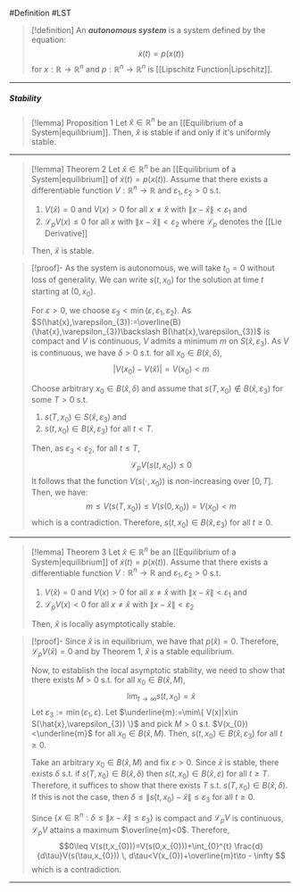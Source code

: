 #Definition #LST 

> [!definition]
> An ***autonomous system*** is a system defined by the equation: $$\dot{x}(t)=p(x(t))$$
> for $x:\mathbb{R}\to \mathbb{R}^n$ and $p:\mathbb{R}^n\to \mathbb{R}^n$ is [[Lipschitz Function|Lipschitz]].
---
##### Stability
> [!lemma] Proposition 1
> Let $\hat{x}\in \mathbb{R}^n$ be an [[Equilibrium of a System|equilibrium]]. Then, $\hat{x}$ is stable if and only if it's uniformly stable.
---
> [!lemma] Theorem 2
> Let $\hat{x}\in \mathbb{R}^n$ be an [[Equilibrium of a System|equilibrium]] of $\dot{x}(t)=p(x(t))$. Assume that there exists a differentiable function $V:\mathbb{R}^n\to \mathbb{R}$ and $\varepsilon_{1},\varepsilon_{2}>0$ s.t. 
> 1. $V(\hat{x})=0$ and $V(x)>0$ for all $x\neq\hat{x}$ with $\left\| x-\hat{x} \right\|<\varepsilon_{1}$ and 
> 2. $\mathcal{L}_{p}V(x)\leq 0$ for all $x$ with $\left\| x-\hat{x} \right\|<\varepsilon_{2}$ where $\mathcal{L}_{p}$ denotes the [[Lie Derivative]]
> 
> Then, $\hat{x}$ is stable.

> [!proof]-
> As the system is autonomous, we will take $t_{0}=0$ without loss of generality. We can write $s(t,x_{0})$ for the solution at time $t$ starting at $(0,x_{0})$.
> 
> For $\varepsilon> 0$, we choose $\varepsilon_{3}<\min(\varepsilon,\varepsilon_{1},\varepsilon_{2})$. As $S(\hat{x},\varepsilon_{3}):=\overline{B}(\hat{x},\varepsilon_{3})\backslash B(\hat{x},\varepsilon_{3})$ is compact and $V$ is continuous, $V$ admits a minimum $m$ on $S(\hat{x},\varepsilon_{3})$. As $V$ is continuous, we have $\delta>0$ s.t. for all $x_{0}\in B(\hat{x},\delta)$, $$\left| V(x_{0})-V(\hat{x}) \right| =V(x_{0})<m$$
> 
> Choose arbitrary $x_{0}\in B(\hat{x},\delta)$ and assume that $s(T,x_{0})\notin B(\hat{x},\varepsilon_{3})$ for some $T>0$ s.t. 
> 1. $s(T,x_{0})\in S(\hat{x},\varepsilon_{3})$ and
> 2. $s(t,x_{0})\in B(\hat{x},\varepsilon_{3})$ for all $t<T$.
> 
> Then, as $\varepsilon_{3}<\varepsilon_{2}$, for all $t\leq T,$$$\mathcal{L}_{p}V(s(t,x_{0}))\leq 0$$
> It follows that the function $V(s(\cdot,x_{0}))$ is non-increasing over $[0,T]$. Then, we have: $$m\leq V(s(T,x_{0}))\leq V(s(0,x_{0}))=V(x_{0})<m$$which is a contradiction. Therefore, $s(t,x_{0})\in B(\hat{x},\varepsilon_{3})$ for all $t\geq 0$.
---
> [!lemma] Theorem 3
> Let $\hat{x}\in \mathbb{R}^n$ be an [[Equilibrium of a System|equilibrium]] of $\dot{x}(t)=p(x(t))$. Assume that there exists a differentiable function $V:\mathbb{R}^n\to \mathbb{R}$ and $\varepsilon_{1},\varepsilon_{2}>0$ s.t. 
> 1. $V(\hat{x})=0$ and $V(x)>0$ for all $x\neq\hat{x}$ with $\left\| x-\hat{x} \right\|<\varepsilon_{1}$ and 
> 2. $\mathcal{L}_{p}V(x)< 0$ for all $x\neq \hat{x}$ with $\left\| x-\hat{x} \right\|<\varepsilon_{2}$
> 
> Then, $\hat{x}$ is locally asymptotically stable.

> [!proof]-
> Since $\hat{x}$ is in equilibrium, we have that $p(\hat{x})=0$. Therefore, $\mathcal{L}_{p}V(\hat{x})=0$ and by Theorem 1, $\hat{x}$ is a stable equilibrium.
> 
> Now, to establish the local asymptotic stability, we need to show that there exists $M>0$ s.t. for all $x_{0}\in B(\hat{x},M)$, $$\lim_{ t \to \infty } s(t,x_{0})=\hat{x}$$Let $\varepsilon_{3}:=\min(\varepsilon_{1},\varepsilon)$. Let $\underline{m}:=\min\{ V(x)|x\in S(\hat{x},\varepsilon_{3}) \}$ and pick $M>0$ s.t. $V(x_{0})<\underline{m}$ for all $x_{0}\in B(\hat{x},M)$. Then, $s(t,x_{0})\in B(\hat{x},\varepsilon_{3})$ for all $t\geq 0$.
> 
> Take an arbitrary $x_{0}\in B(\hat{x},M)$ and fix $\varepsilon>0$. Since $\hat{x}$ is stable, there exists $\delta$ s.t. if $s(T,x_{0})\in B(\hat{x},\delta)$ then $s(t,x_{0})\in B(\hat{x} ,\varepsilon)$ for all $t\geq T$. Therefore, it suffices to show that there exists $T$ s.t. $s(T,x_{0})\in B(\hat{x},\delta)$. If this is not the case, then $\delta\leq \left\| s(t,x_{0})-\hat{x} \right\|\leq \varepsilon_{3}$ for all $t\geq 0$.
> 
> Since $\{ x\in \mathbb{R}^n:\delta\leq \left\| x-\hat{x} \right\|\leq \varepsilon_{3} \}$ is compact and $\mathcal{L}_{p}V$ is continuous, $\mathcal{L}_{p}V$ attains a maximum $\overline{m}<0$. Therefore, $$0\leq V(s(t,x_{0}))=V(s(0,x_{0}))+\int_{0}^{t} \frac{d}{d\tau}V(s(\tau,x_{0})) \, d\tau<V(x_{0})+\overline{m}t\to - \infty $$which is a contradiction.
---
